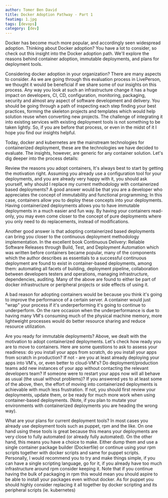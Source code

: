 ```yaml
---
author: Tomer Ben David
title: Docker Adoption Pathway - Part 1
featimg: 1.jpg
tags: [devops]
category: [dev]
---
```

Docker has become much more popular, and accordingly seen widespread adoption. Thinking about Docker adoption? You have a lot to consider, so check out this insight into the Docker adoption path. We'll explore the reasons behind container adoption, immutable deployments, and plans for deployment tools.

Considering docker adoption in your organization? There are many aspects to consider. As we are going through this evaluation process in LivePerson, we thought it would be beneficial if we share some of our insights on this process. Any way you look at such an infrastructure change it has a huge impact on developers, CI, CD, configuration, monitoring, packaging, security and almost any aspect of software development and delivery. You should be going through a path of inspecting each step finding your best practices, forming the skeleton projects and templates which would help solution reuse when converting new projects. The challenge of integrating it into existing services with existing deployment tools is not something to be taken lightly. So, if you are before that process, or even in the midst of it I hope you find our insights helpful.

Today, docker and kubernetes are the mainstream technologies for containerized deployment, these are the technologies we have decided to evaluate. The insights, however, are generic for any container solution. Let's dig deeper into the process details:

Review the reasons you adopt containers, It's always best to start by getting the motivation right. Assuming you already use a configuration tool for your deployments, and you are already very happy with it, you should ask yourself, why should I replace my current methodology with containerized based deployments? A good answer would be that you are a developer who appreciates the concept of immutability and functional programming; In this case, containers allow you to deploy these concepts into your deployments. Having containerized deployments allows you to have immutable deployments in a much easier and fun way. By having your containers read-only, you may even come closer to the concept of pure deployments where you only need to do replacements, instead of modifications.

Another good answer is that adopting containerized based deployments can bring you closer to the continuous deployment methodology implementation. In the excellent book Continuous Delivery: Reliable Software Releases through Build, Test, and Deployment Automation which was written before containers became popular, many of the components which the author describes as essentials to a successful continuous deployment are found to exist in container-based deployments, among them: automating all facets of building, deployment pipeline, collaboration between developers testers and operations, managing infrastructure, dependencies, auditing. Many of the above are found to either be part of docker infrastructure or peripheral projects or side effects of using it.

A bad reason for adopting containers would be because you think it's going to improve the performance of a certain server. A container would just "wrap" your process if it's underperforming it's going to continue to underperform. On the rare occasion when the underperformance is due to having many VM's consuming much of the physical machine memory, more lightweight processes would do better resource sharing and reduce resource utilization.

Are you ready for immutable deployments? Above, we dealt with the motivation to adopt containerized deployments. Let's check how ready you are to move to containers. Here are some questions to ask to assess your readiness: do you install your apps from scratch, do you install your apps from scratch in production? If not - are you at least already deploying your apps into VM's, or, even better to cloud-VM's? Do deployment/production teams add new instances of your app without contacting the relevant developers team? If someone were to restart your apps now will all behave as usual (the usual without problems)? If you answered yes to at least some of the above, then, the effort of moving into containerized deployments is achievable with much less frustration. If not, you should first review your deployments, update them, or be ready for much more work when using container-based deployments. (Note, if you plan to mutate your environments with containerized deployments you are heading the wrong way).

What are your plans for current deployment tools? In most cases you already use deployment tools such as puppet, rpm and the like. On one hand using these tools is great because this means your deployments are very close to fully automated (or already fully automated). On the other hand, this means you have a choice to make. Either dump them and use a single container package builder (Dockerfile) or continue using your rpm scripts together with docker scripts and same for puppet scripts. Personally, I would recommend you to try and make things simple, if you can have a single scripting language, go for it, if you already have too much infrastructure around rpm consider keeping it. Note that if you continue having the bulk of packaging in rpm this would mean you should aspire to be able to install your packages even without docker. As for puppet you should highly consider replacing it all together by docker scripting and its peripheral scripts (ie. kubernetes)
